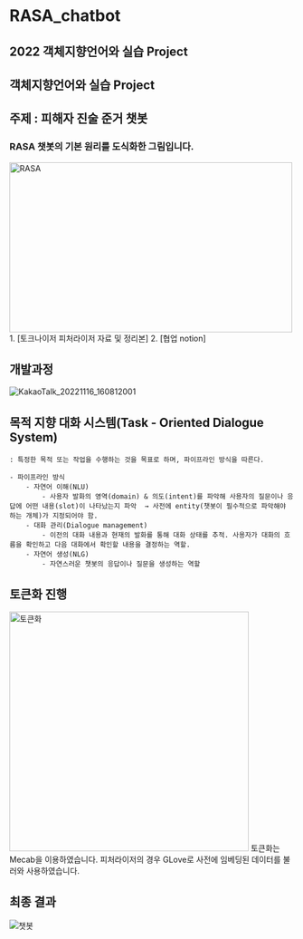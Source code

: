 # RASA_chatbot
## 2022 객체지향언어와 실습 Project
## 객체지향언어와 실습 Project
## 주제 : 피해자 진술 준거 챗봇
### RASA 챗봇의 기본 원리를 도식화한 그림입니다. 

<img width="500" alt="RASA" src="https://user-images.githubusercontent.com/103639821/207577706-5daf42f2-ca15-438f-924c-a69816a3f852.png" height="300">
1. [토크나이저 피처라이저 자료 및 정리본]<https://www.notion.so/RASA-ba1ef38ff4554fe4b61724152acd2944>           
2. [협업 notion]<https://www.notion.so/RASA-179c4128ea9d48cd80f947e40335d239>
<br/>

## 개발과정
![KakaoTalk_20221116_160812001](https://user-images.githubusercontent.com/103639821/207577911-767de489-3980-42c2-bfc8-0cbe9d04b0ed.png)
<br/>
## 목적 지향 대화 시스템(Task - Oriented Dialogue System)
    
    : 특정한 목적 또는 작업을 수행하는 것을 목표로 하며, 파이프라인 방식을 따른다.
    
    - 파이프라인 방식
        - 자연어 이해(NLU)
            - 사용자 발화의 영역(domain) & 의도(intent)를 파악해 사용자의 질문이나 응답에 어떤 내용(slot)이 나타났는지 파악  → 사전에 entity(챗봇이 필수적으로 파악해야 하는 개체)가 지정되어야 함.
        - 대화 관리(Dialogue management)
            - 이전의 대화 내용과 현재의 발화를 통해 대화 상태를 추적. 사용자가 대화의 흐름을 확인하고 다음 대화에서 확인할 내용을 결정하는 역할.
        - 자연어 생성(NLG)
            - 자연스러운 챗봇의 응답이나 질문을 생성하는 역할
            
## 토큰화 진행
<img width="423" alt="토큰화" src="https://user-images.githubusercontent.com/103639821/207588201-6fb7490f-e1af-40a8-8940-890be1ca5d43.png">
토큰화는 Mecab을 이용하였습니다.     
피처라이저의 경우 GLove로 사전에 임베딩된 데이터를 불러와 사용하였습니다. 

## 최종 결과
![챗봇](https://user-images.githubusercontent.com/103639821/207587761-e52e8455-527a-40d0-bcfc-84fa1a100bda.png)


